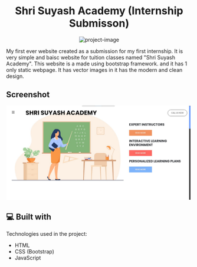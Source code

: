 <h1 align="center" id="title">Shri Suyash Academy (Internship Submisson)</h1>

<p align="center"><img src="https://socialify.git.ci/TulipJani/internship/image?description=1&amp;descriptionEditable=My%20Internship%20Submission%20from%20JainWell&amp;font=Inter&amp;language=1&amp;name=1&amp;owner=1&amp;pattern=Solid&amp;theme=Light" alt="project-image"></p>

<p id="description">My first ever website created as a submission for my first internship. It is very simple and baisc website for tuition classes named "Shri Suyash Academy". This website is a made using bootstrap framework. and it has 1 only static webpage. It has vector images in it has the modern and clean design.</p>

<h2>Screenshot</h2>
<img src="scrnsht/hero.jpg" alt="Girl in a jacket" width="500" height="">


  
<h2>💻 Built with</h2>

Technologies used in the project:

*   HTML
*   CSS (Bootstrap)
*   JavaScript
